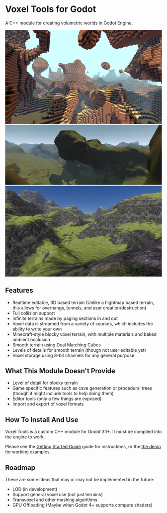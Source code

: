 Voxel Tools for Godot
=========================

A C++ module for creating volumetric worlds in Godot Engine.

<img src="doc/images/blocky_screenshot.png" width="800" />
<img src="doc/images/smooth_screenshot.png" width="800" />
<img src="doc/images/textured-terrain.jpg" width="800" />

Features
---------------------------

- Realtime editable, 3D based terrain (Unlike a hightmap based terrain, this allows for overhangs, tunnels, and user creation/destruction)
- Full collision support
- Infinite terrains made by paging sections in and out
- Voxel data is streamed from a variety of sources, which includes the ability to write your own
- Minecraft-style blocky voxel terrain, with multiple materials and baked ambient occlusion
- Smooth terrain using Dual Marching Cubes
- Levels of details for smooth terrain (though not user editable yet)
- Voxel storage using 8-bit channels for any general purpose


What This Module Doesn't Provide
-----------------------------------

- Level of detail for blocky terrain
- Game specific features such as cave generation or procedural trees (though it might include tools to help doing them)
- Editor tools (only a few things are exposed)
- Import and export of voxel formats


How To Install And Use
-------------------------

Voxel Tools is a custom C++ module for Godot 3.1+. It must be compiled into the engine to work. 

Please see the [Getting Started Guide](doc/01_get-started.md) guide for instructions, or the [the demo](https://github.com/Zylann/voxelgame) for working examples.


Roadmap
---------

These are some ideas that may or may not be implemented in the future:

* LOD (in development)
* Support general voxel use (not just terrains)
* Transvoxel and other meshing algorithms
* GPU Offloading (Maybe when Godot 4+ supports compute shaders)
